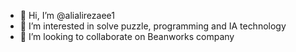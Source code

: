 - 👋 Hi, I’m @alialirezaee1
- 👀 I’m interested in solve puzzle, programming and IA technology
- 💞️ I’m looking to collaborate on Beanworks company

<!---
alialirezaee1/alialirezaee1 is a ✨ special ✨ repository because its `README.md` (this file) appears on your GitHub profile.
You can click the Preview link to take a look at your changes.
--->
